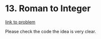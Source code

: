 # 13. Roman to Integer

[link to problem](https://leetcode.com/problems/roman-to-integer/)

Please check the code the idea is very clear.
